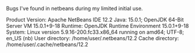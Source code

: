 Bugs I've found in netbeans during my limited initial use.

Product Version: Apache NetBeans IDE 12.2
Java: 15.0.1; OpenJDK 64-Bit Server VM 15.0.1+9-18
Runtime: OpenJDK Runtime Environment 15.0.1+9-18
System: Linux version 5.9.16-200.fc33.x86_64 running on amd64; UTF-8; en_US (nb)
User directory: /home/user/.netbeans/12.2
Cache directory: /home/user/.cache/netbeans/12.2

